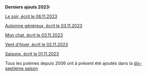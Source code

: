 **Derniers ajouts 2023:**

[Le soir, écrit le 06.11.2023](./seasons/18_dix_huitieme_saison/le_soir/)

[Automne généreux, écrit le 03.11.2023](./seasons/18_dix_huitieme_saison/automne_genereux/)

[Mon chat, écrit le 03.11.2023](./seasons/18_dix_huitieme_saison/mon_chat/)

[Vent d'hiver, écrit le 02.11.2023](./seasons/18_dix_huitieme_saison/vent_d_hiver/)

[Saisons, écrit le 01.11.2023](./seasons/18_dix_huitieme_saison/saisons/)

Tous les poèmes depuis 2006 ont à présent été ajoutés dans la [dix-septième saison](./seasons/17_dix_septieme_saison/)
